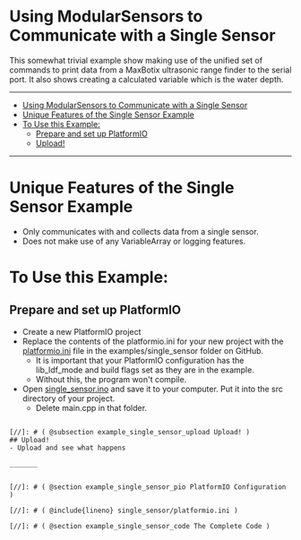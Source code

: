 [//]: # ( @page example_single_sensor Single Sensor Example )
# Using ModularSensors to Communicate with a Single Sensor

This somewhat trivial example show making use of the unified set of commands to print data from a MaxBotix ultrasonic range finder to the serial port.
It also shows creating a calculated variable which is the water depth.

_______

[//]: # ( @tableofcontents )

[//]: # ( Start GitHub Only )
- [Using ModularSensors to Communicate with a Single Sensor](#using-modularsensors-to-communicate-with-a-single-sensor)
- [Unique Features of the Single Sensor Example](#unique-features-of-the-single-sensor-example)
- [To Use this Example:](#to-use-this-example)
  - [Prepare and set up PlatformIO](#prepare-and-set-up-platformio)
  - [Upload!](#upload)

[//]: # ( End GitHub Only )

_______

[//]: # ( @section example_single_sensor_unique Unique Features of the Single Sensor Example )
# Unique Features of the Single Sensor Example
- Only communicates with and collects data from a single sensor.
- Does not make use of any VariableArray or logging features.

[//]: # ( @section example_single_sensor_using To Use this Example: )
# To Use this Example:

[//]: # ( @subsection example_single_sensor_pio Prepare and set up PlatformIO )
## Prepare and set up PlatformIO
- Create a new PlatformIO project
- Replace the contents of the platformio.ini for your new project with the [platformio.ini](https://raw.githubusercontent.com/EnviroDIY/ModularSensors/master/examples/single_sensor/platformio.ini) file in the examples/single_sensor folder on GitHub.
    - It is important that your PlatformIO configuration has the lib_ldf_mode and build flags set as they are in the example.
    - Without this, the program won't compile.
- Open [single_sensor.ino](https://raw.githubusercontent.com/EnviroDIY/ModularSensors/master/examples/single_sensor/single_sensor.ino) and save it to your computer.  Put it into the src directory of your project.
    - Delete main.cpp in that folder.
```

[//]: # ( @subsection example_single_sensor_upload Upload! )
## Upload!
- Upload and see what happens

_______


[//]: # ( @section example_single_sensor_pio PlatformIO Configuration )

[//]: # ( @include{lineno} single_sensor/platformio.ini )

[//]: # ( @section example_single_sensor_code The Complete Code )
